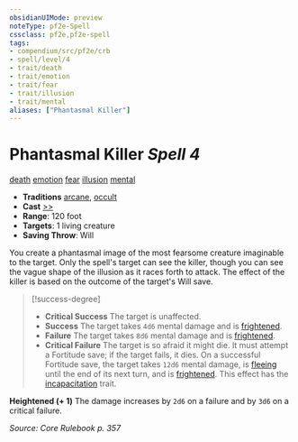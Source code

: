 ```yaml
---
obsidianUIMode: preview
noteType: pf2e-Spell
cssclass: pf2e,pf2e-spell
tags:
- compendium/src/pf2e/crb
- spell/level/4
- trait/death
- trait/emotion
- trait/fear
- trait/illusion
- trait/mental
aliases: ["Phantasmal Killer"]
---
```

# Phantasmal Killer *Spell 4*   
[death](rules/traits/death.md "Death Effect Trait")  [emotion](rules/traits/emotion.md "Emotion Effect Trait")  [fear](rules/traits/fear.md "Fear Effect Trait")  [illusion](rules/traits/illusion.md "Illusion School Trait")  [mental](rules/traits/mental.md "Mental Effect Trait")  

- **Traditions** [arcane](rules/traits/arcane.md "Arcane Tradition Trait"), [occult](rules/traits/occult.md "Occult Tradition Trait")
- **Cast** [>>](rules/core-rulebook/chapter-9-playing-the-game.md#Actions "Two-Action") 
- **Range**: 120 foot
- **Targets**: 1 living creature
- **Saving Throw**: Will

You create a phantasmal image of the most fearsome creature imaginable to the target. Only the spell's target can see the killer, though you can see the vague shape of the illusion as it races forth to attack. The effect of the killer is based on the outcome of the target's Will save.

> [!success-degree] 
> - **Critical Success** The target is unaffected.
> - **Success** The target takes `4d6` mental damage and is [frightened](rules/conditions.md#Frightened).
> - **Failure** The target takes `8d6` mental damage and is [frightened](rules/conditions.md#Frightened).
> - **Critical Failure** The target is so afraid it might die. It must attempt a Fortitude save; if the target fails, it dies. On a successful Fortitude save, the target takes `12d6` mental damage, is [fleeing](rules/conditions.md#Fleeing) until the end of its next turn, and is [frightened](rules/conditions.md#Frightened). This effect has the [incapacitation](rules/traits/incapacitation.md "Incapacitation Effect Trait") trait.

**Heightened (+ 1)** The damage increases by `2d6` on a failure and by `3d6` on a critical failure.

*Source: Core Rulebook p. 357*